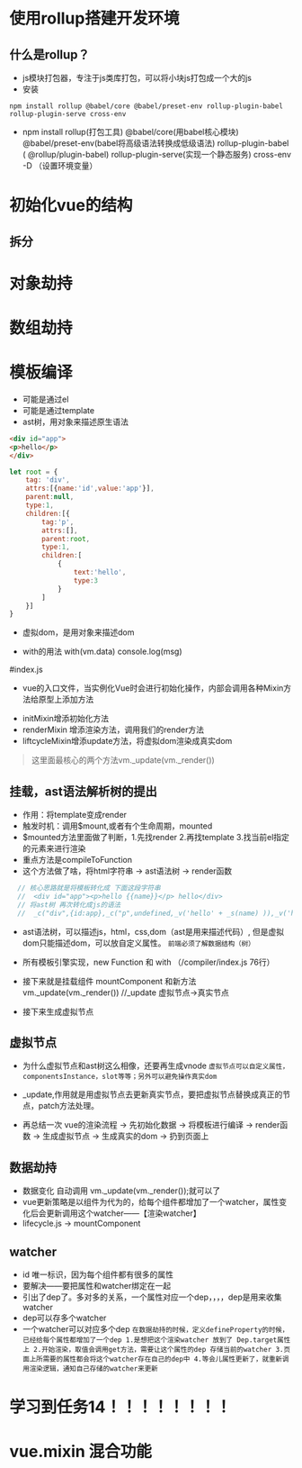 # 使用rollup搭建开发环境
## 什么是rollup？
+ js模块打包器，专注于js类库打包，可以将小块js打包成一个大的js
+ 安装
```cdm
npm install rollup @babel/core @babel/preset-env rollup-plugin-babel rollup-plugin-serve cross-env
```
+ npm install rollup(打包工具)
  @babel/core(用babel核心模块)
  @babel/preset-env(babel将高级语法转换成低级语法)
  rollup-plugin-babel ( @rollup/plugin-babel)
  rollup-plugin-serve(实现一个静态服务)
  cross-env -D （设置环境变量）

# 初始化vue的结构
## 拆分
# 对象劫持

# 数组劫持

# 模板编译
+ 可能是通过el
+ 可能是通过template
+ ast树，用对象来描述原生语法
```html
<div id="app">
<p>hello</p>
</div>
```
```js
let root = {
    tag: 'div',
    attrs:[{name:'id',value:'app'}],
    parent:null,
    type:1,
    children:[{
        tag:'p',
        attrs:[],
        parent:root,
        type:1,
        children:[
            {
                text:'hello',
                type:3
            }
        ]
    }]
}
```

+ 虚拟dom，是用对象来描述dom


+ with的用法
with(vm.data)
console.log(msg)

#index.js
+ vue的入口文件，当实例化Vue时会进行初始化操作，内部会调用各种Mixin方法给原型上添加方法
- initMixin增添初始化方法
- renderMixin 增添渲染方法，调用我们的render方法
- liftcycleMixin增添update方法，将虚拟dom渲染成真实dom

> 这里面最核心的两个方法vm._update(vm._render())

## 挂载，ast语法解析树的提出
+ 作用：将template变成render
+ 触发时机：调用$mount,或者有个生命周期，mounted
+ $mounted方法里面做了判断，1.先找render 2.再找template 3.找当前el指定的元素来进行渲染
+ 重点方法是compileToFunction
+ 这个方法做了啥，将html字符串 -> ast语法树 -> render函数
```javascript
  // 核心思路就是将模板转化成 下面这段字符串
  //  <div id="app"><p>hello {{name}}</p> hello</div>
  // 将ast树 再次转化成js的语法
  //  _c("div",{id:app},_c("p",undefined,_v('hello' + _s(name) )),_v('hello'))
```
+ ast语法树，可以描述js，html，css,dom（ast是用来描述代码）, 但是虚拟dom只能描述dom，可以放自定义属性。
`前端必须了解数据结构（树）`

+ 所有模板引擎实现，new Function 和 with  （/compiler/index.js  76行）

+ 接下来就是挂载组件 mountComponent
和新方法 vm._update(vm._render())  //_update  虚拟节点->真实节点
  
+ 接下来生成虚拟节点

## 虚拟节点
+ 为什么虚拟节点和ast树这么相像，还要再生成vnode
`虚拟节点可以自定义属性，componentsInstance，slot等等；另外可以避免操作真实dom`
  
+ _update,作用就是用虚拟节点去更新真实节点，要把虚拟节点替换成真正的节点，patch方法处理。

+ 再总结一次
vue的渲染流程 -> 先初始化数据 -> 将模板进行编译 -> render函数 -> 生成虚拟节点 -> 生成真实的dom -> 扔到页面上
  

## 数据劫持
+ 数据变化 自动调用 vm._update(vm._render());就可以了
+ vue更新策略是以组件为代为的，给每个组件都增加了一个watcher，属性变化后会更新调用这个watcher——【渲染watcher】
+ lifecycle.js -> mountComponent 

## watcher
+ id 唯一标识，因为每个组件都有很多的属性
+ 要解决——要把属性和watcher绑定在一起
+ 引出了dep了。多对多的关系，一个属性对应一个dep，，，，dep是用来收集watcher
+ dep可以存多个watcher
+ 一个watcher可以对应多个dep
`
  在数据劫持的时候，定义defineProperty的时候，已经给每个属性都增加了一个dep
  1.是想把这个渲染watcher 放到了 Dep.target属性上
  2.开始渲染，取值会调用get方法，需要让这个属性的dep 存储当前的watcher
  3.页面上所需要的属性都会将这个watcher存在自己的dep中
  4.等会儿属性更新了，就重新调用渲染逻辑，通知自己存储的watcher来更新
`
  
# 学习到任务14！！！！！！！！
# vue.mixin 混合功能



